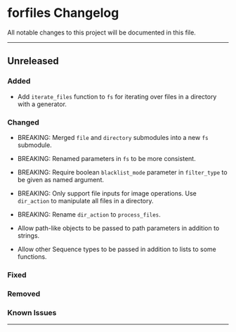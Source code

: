 # forfiles Changelog

All notable changes to this project will be documented in this file.

---

## Unreleased

### Added

* Add `iterate_files` function to `fs` for iterating over files in a directory with a generator.

### Changed

* BREAKING: Merged `file` and `directory` submodules into a new `fs` submodule.
* BREAKING: Renamed parameters in `fs` to be more consistent.
* BREAKING: Require boolean `blacklist_mode` parameter in `filter_type` to be given as named argument.
* BREAKING: Only support file inputs for image operations. Use `dir_action` to manipulate all files in a directory.
* BREAKING: Rename `dir_action` to `process_files`.

* Allow path-like objects to be passed to path parameters in addition to strings.
* Allow other Sequence types to be passed in addition to lists to some functions.

### Fixed

### Removed

### Known Issues

---
